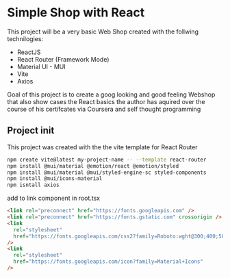 # Simple Shop with React

This project will be a very basic Web Shop created with the follwing technilogies: 

- ReactJS
- React Router (Framework Mode)
- Material UI - MUI
- Vite
- Axios

Goal of this project is to create a goog looking and good feeling Webshop that also show cases
the React basics the author has aquired over the course of his certifcates via Coursera and self thought programming


## Project init

This project was created with the the vite template for React Router

```sh
npm create vite@latest my-project-name -- --template react-router
npm install @mui/material @emotion/react @emotion/styled
npm install @mui/material @mui/styled-engine-sc styled-components
npm install @mui/icons-material
npm isntall axios
```

add to link component in root.tsx

```html
<link rel="preconnect" href="https://fonts.googleapis.com" />
<link rel="preconnect" href="https://fonts.gstatic.com" crossorigin />
<link
  rel="stylesheet"
  href="https://fonts.googleapis.com/css2?family=Roboto:wght@300;400;500;700&display=swap"
/>
<link
  rel="stylesheet"
  href="https://fonts.googleapis.com/icon?family=Material+Icons"
/>
```


